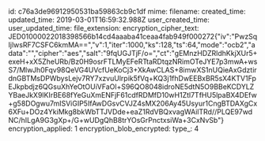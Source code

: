 id: c76a3de96912950531ba59863cb9c1df
mime: 
filename: 
created_time: 
updated_time: 2019-03-01T16:59:32.988Z
user_created_time: 
user_updated_time: 
file_extension: 
encryption_cipher_text: JED01000022018398566b14cd4aaaba41ceaa4fab949f000272{"iv":"PwzSqIjlwsRF7CSFC6kmMA==","v":1,"iter":1000,"ks":128,"ts":64,"mode":"ocb2","adata":"","cipher":"aes","salt":"9fqUGJTjF/o=","ct":"gEMnzHDZRldhKkjXUr5+exeH+xX5ZheURb/Bz0H9osrFTLMyEFeRTtaRDtqzNRimOTeJYE7p3mwA+wsS7/MlwJh0Fqv98QeVG4UVcfUeKoCj3+XkAwCLAS+8imwXS1nUQieAxGdztirdnGBTMsDPWbysLejv7RY7xzvuUlrpik5fVq+KQ3j1fhDwEEBxBR5sX4KTV1FpEJkpbdjz6QGsuXhYeOtOUiVFaOl+S96QO8048idroNE5dtN5O9BBeKCDYLZYBaeJkX9lKIrBE68fYeGuXmENFjF61cdfRDMfD10wH1Ztl7TfHU5lpaBX4DEfw+g58DOgwu7mISViGIP5IfAwDGsvCVJZ4sMX206Ay45Usyur1CngBTDAXgCx6XFu+DOz4YkiMkg8bkWbTTJVDde+eaZ1RdVBQxvagWAilTRd//PLQE97wdNC/hILgA9G3gXp+/G+wUDgQhB8trYOsGrPnctxsiWa+3CxNvSb"}
encryption_applied: 1
encryption_blob_encrypted: 
type_: 4